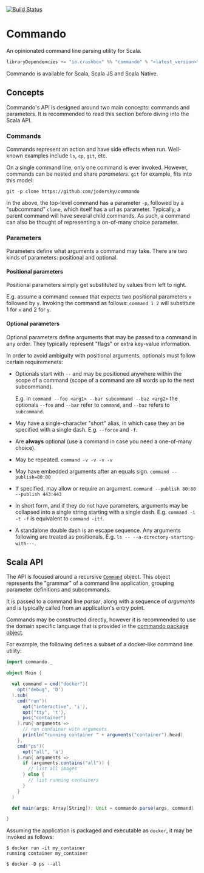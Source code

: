 [![Build Status](https://travis-ci.org/jodersky/commando.svg?branch=master)](https://travis-ci.org/jodersky/commando)

# Commando

An opinionated command line parsing utility for Scala.

```scala
libraryDependencies += "io.crashbox" %% "commando" % "<latest_version>"
```

Commando is available for Scala, Scala JS and Scala Native.

## Concepts
Commando's API is designed around two main concepts: commands and
parameters. It is recommended to read this section before diving into
the Scala API.

### Commands
Commands represent an action and have side effects when
run. Well-known examples include `ls`, `cp`, `git`, etc.

On a single command line, only one command is ever invoked. However,
commands can be nested and share *parameters*. `git` for example, fits
into this model:

```
git -p clone https://github.com/jodersky/commando
```

In the above, the top-level command has a parameter `-p`, followed by
a "subcommand" `clone`, which itself has a url as parameter. Typically,
a parent command will have several child commands. As such, a command
can also be thought of representing a on-of-many choice parameter.

### Parameters
Parameters define what arguments a command may take. There are two
kinds of parameters: positional and optional.

#### Positional parameters
Positional parameters simply get substituted by values from left to
right.

E.g. assume a command `command` that expects two positional parameters
`x` followed by `y`. Invoking the command as follows: `command 1 2`
will substitute 1 for `x` and 2 for `y`.

#### Optional parameters
Optional parameters define arguments that may be passed to a command
in any order. They typically represent "flags" or extra key-value
information.

In order to avoid ambiguity with positional arguments, optionals must
follow certain requiremenets:

- Optionals start with `--` and may be positioned anywhere within the
  scope of a command (scope of a command are all words up to the next
  subcommand).
  
  E.g. in `command --foo <arg1> --bar subcommand --baz <arg2>` the
  optionals `--foo` and `--bar` refer to `command`, and `--baz` refers
  to `subcommand`.

- May have a single-character "short" alias, in which case they an be
  specified with a single dash. E.g. `--force` and `-f`.

- Are **always** optional (use a command in case you need a
  one-of-many choice).
  
- May be repeated. `command -v -v -v -v`

- May have embedded arguments after an equals sign. `command
  --publish=80:80`

- If specified, may allow or require an argument. `command --publish
  80:80 --publish 443:443`
  
- In short form, and if they do not have parameters, arguments may be
  collapsed into a single string starting with a single
  dash. E.g. `command -i -t -f` is equivalent to `command -itf`.

- A standalone double dash is an escape sequence. Any arguments
  following are treated as positionals. E.g. `ls --
  --a-directory-starting-with---`.
  
## Scala API
The API is focused around a recursive
[`Command`](src/main/scala/definitions.scala) object. This object
represents the "grammar" of a command line application, grouping
parameter definitions and subcommands.

It is passed to a command line *parser*, along with a sequence of
*arguments* and is typically called from an application's entry point.

Commands may be constructed directly, however it is recommended to use
the domain specific language that is provided in the [commando package
object](src/main/scala/package.scala).

For example, the following defines a subset of a docker-like command
line utility:

```scala
import commando._

object Main {

  val command = cmd("docker")(
    opt("debug", 'D')
  ).sub(
    cmd("run")(
      opt("interactive", 'i'),
      opt("tty", 't'),
      pos("container")
    ).run{ arguments =>
      // run container with arguments
      println("running container " + arguments("container").head)
    },
    cmd("ps")(
      opt("all", 'a')
    ).run{ arguments =>
      if (arguments.contains("all")) {
        // list all images
      } else {
        // list running containers
      }
    }
  )

  def main(args: Array[String]): Unit = commando.parse(args, command)

}
```

Assuming the application is packaged and executable as `docker`, it
may be invoked as follows:
```
$ docker run -it my_container
running container my_container
```
```
$ docker -D ps --all
```
